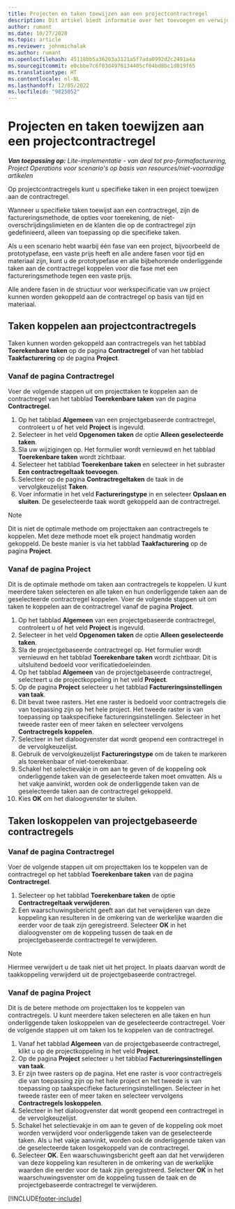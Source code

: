 ```yaml
---
title: Projecten en taken toewijzen aan een projectcontractregel
description: Dit artikel biedt informatie over het toevoegen en verwijderen van projecten en taken op een contractregel.
author: rumant
ms.date: 10/27/2020
ms.topic: article
ms.reviewer: johnmichalak
ms.author: rumant
ms.openlocfilehash: 45118bb5a36203a3121a5f7ada0992d2c2491a4a
ms.sourcegitcommit: e0cbbe7c6f03d4978134405cf04bd8bc1d019f65
ms.translationtype: HT
ms.contentlocale: nl-NL
ms.lasthandoff: 12/05/2022
ms.locfileid: "9825052"
---
```

# <a name="map-projects-and-tasks-to-a-project-contract-line"></a>Projecten en taken toewijzen aan een projectcontractregel 

_**Van toepassing op:** Lite-implementatie - van deal tot pro-formafacturering, Project Operations voor scenario's op basis van resources/niet-voorradige artikelen_

Op projectcontractregels kunt u specifieke taken in een project toewijzen aan de contractregel.

Wanneer u specifieke taken toewijst aan een contractregel, zijn de factureringsmethode, de opties voor toerekening, de niet-overschrijdingslimieten en de klanten die op de contractregel zijn gedefinieerd, alleen van toepassing op die specifieke taken.

Als u een scenario hebt waarbij één fase van een project, bijvoorbeeld de prototypefase, een vaste prijs heeft en alle andere fasen voor tijd en materiaal zijn, kunt u de prototypefase en alle bijbehorende onderliggende taken aan de contractregel koppelen voor die fase met een factureringsmethode tegen een vaste prijs.

Alle andere fasen in de structuur voor werkspecificatie van uw project kunnen worden gekoppeld aan de contractregel op basis van tijd en materiaal.

## <a name="associate-tasks-to-project-contract-lines"></a>Taken koppelen aan projectcontractregels

Taken kunnen worden gekoppeld aan contractregels van het tabblad **Toerekenbare taken** op de pagina **Contractregel** of van het tabblad **Taakfacturering** op de pagina **Project**.

### <a name="from-the-contract-line-page"></a>Vanaf de pagina Contractregel

Voer de volgende stappen uit om projecttaken te koppelen aan de contractregel van het tabblad **Toerekenbare taken** van de pagina **Contractregel**.

1. Op het tabblad **Algemeen** van een projectgebaseerde contractregel, controleert u of het veld **Project** is ingevuld.
2. Selecteer in het veld **Opgenomen taken** de optie **Alleen geselecteerde taken**.
3. Sla uw wijzigingen op. Het formulier wordt vernieuwd en het tabblad **Toerekenbare taken** wordt zichtbaar.
4. Selecteer het tabblad **Toerekenbare taken** en selecteer in het subraster **Een contractregeltaak toevoegen**.
5. Selecteer op de pagina **Contractregeltaken** de taak in de vervolgkeuzelijst **Taken**. 
6. Voer informatie in het veld **Factureringstype** in en selecteer **Opslaan en sluiten**. De geselecteerde taak wordt gekoppeld aan de contractregel.

> [!NOTE]
> Dit is niet de optimale methode om projecttaken aan contractregels te koppelen. Met deze methode moet elk project handmatig worden gekoppeld. De beste manier is via het tabblad **Taakfacturering** op de pagina **Project**.

### <a name="from-the-project-page"></a>Vanaf de pagina Project

Dit is de optimale methode om taken aan contractregels te koppelen. U kunt meerdere taken selecteren en alle taken en hun onderliggende taken aan de geselecteerde contractregel koppelen. Voer de volgende stappen uit om taken te koppelen aan de contractregel vanaf de pagina **Project**.

1. Op het tabblad **Algemeen** van een projectgebaseerde contractregel, controleert u of het veld **Project** is ingevuld.
2. Selecteer in het veld **Opgenomen taken** de optie **Alleen geselecteerde taken**.
3. Sla de projectgebaseerde contractregel op. Het formulier wordt vernieuwd en het tabblad **Toerekenbare taken** wordt zichtbaar. Dit is uitsluitend bedoeld voor verificatiedoeleinden.
4. Op het tabblad **Algemeen** van de projectgebaseerde contractregel, selecteert u de projectkoppeling in het veld **Project**.
5. Op de pagina **Project** selecteer u het tabblad **Factureringsinstellingen van taak**.
6. Dit bevat twee rasters. Het ene raster is bedoeld voor contractregels die van toepassing zijn op het hele project. Het tweede raster is van toepassing op taakspecifieke factureringsinstellingen. Selecteer in het tweede raster een of meer taken en selecteer vervolgens **Contractregels koppelen**.
7. Selecteer in het dialoogvenster dat wordt geopend een contractregel in de vervolgkeuzelijst.
8. Gebruik de vervolgkeuzelijst **Factureringstype** om de taken te markeren als toerekenbaar of niet-toerekenbaar.
9. Schakel het selectievakje in om aan te geven of de koppeling ook onderliggende taken van de geselecteerde taken moet omvatten. Als u het vakje aanvinkt, worden ook de onderliggende taken van de geselecteerde taken aan de contractregel gekoppeld.
10. Kies **OK** om het dialoogvenster te sluiten.

## <a name="unassociate-tasks-from-project-based-contract-lines"></a>Taken loskoppelen van projectgebaseerde contractregels

### <a name="from-the-contract-line-page"></a>Vanaf de pagina Contractregel

Voer de volgende stappen uit om projecttaken los te koppelen van de contractregel op het tabblad **Toerekenbare taken** van de pagina **Contractregel**.

1. Selecteer op het tabblad **Toerekenbare taken** de optie **Contractregeltaak verwijderen**.
2. Een waarschuwingsbericht geeft aan dat het verwijderen van deze koppeling kan resulteren in de omkering van de werkelijke waarden die eerder voor de taak zijn geregistreerd. Selecteer **OK** in het dialoogvenster om de koppeling tussen de taak en de projectgebaseerde contractregel te verwijderen. 

> [!NOTE]
> Hiermee verwijdert u de taak niet uit het project. In plaats daarvan wordt de taakkoppeling verwijderd uit de projectgebaseerde contractregel.

### <a name="from-the-project-page"></a>Vanaf de pagina Project

Dit is de betere methode om projecttaken los te koppelen van contractregels. U kunt meerdere taken selecteren en alle taken en hun onderliggende taken loskoppelen van de geselecteerde contractregel. Voer de volgende stappen uit om taken los te koppelen van de contractregel.

1. Vanaf het tabblad **Algemeen** van de projectgebaseerde contractregel, klikt u op de projectkoppeling in het veld **Project**.
2. Op de pagina **Project** selecteer u het tabblad **Factureringsinstellingen van taak**.
3. Er zijn twee rasters op de pagina. Het ene raster is voor contractregels die van toepassing zijn op het hele project en het tweede is van toepassing op taakspecifieke factureringsinstellingen. Selecteer in het tweede raster een of meer taken en selecteer vervolgens **Contractregels loskoppelen**.
4. Selecteer in het dialoogvenster dat wordt geopend een contractregel in de vervolgkeuzelijst.
5. Schakel het selectievakje in om aan te geven of de koppeling ook moet worden verwijderd voor onderliggende taken van de geselecteerde taken. Als u het vakje aanvinkt, worden ook de onderliggende taken van de geselecteerde taken losgekoppeld van de contractregel.
6. Selecteer **OK**. Een waarschuwingsbericht geeft aan dat het verwijderen van deze koppeling kan resulteren in de omkering van de werkelijke waarden die eerder voor de taak zijn geregistreerd. Selecteer **OK** in het waarschuwingsvenster om de koppeling tussen de taak en de projectgebaseerde contractregel te verwijderen.


[!INCLUDE[footer-include](../../includes/footer-banner.md)]
